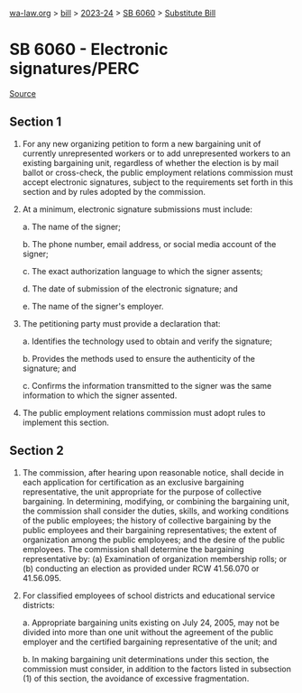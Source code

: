 [wa-law.org](/) > [bill](/bill/) > [2023-24](/bill/2023-24/) > [SB 6060](/bill/2023-24/sb/6060/) > [Substitute Bill](/bill/2023-24/sb/6060/S/)

# SB 6060 - Electronic signatures/PERC

[Source](http://lawfilesext.leg.wa.gov/biennium/2023-24/Pdf/Bills/Senate%20Bills/6060-S.pdf)

## Section 1
1. For any new organizing petition to form a new bargaining unit of currently unrepresented workers or to add unrepresented workers to an existing bargaining unit, regardless of whether the election is by mail ballot or cross-check, the public employment relations commission must accept electronic signatures, subject to the requirements set forth in this section and by rules adopted by the commission.

2. At a minimum, electronic signature submissions must include:

    a. The name of the signer;

    b. The phone number, email address, or social media account of the signer;

    c. The exact authorization language to which the signer assents;

    d. The date of submission of the electronic signature; and

    e. The name of the signer's employer.

3. The petitioning party must provide a declaration that:

    a. Identifies the technology used to obtain and verify the signature;

    b. Provides the methods used to ensure the authenticity of the signature; and

    c. Confirms the information transmitted to the signer was the same information to which the signer assented.

4. The public employment relations commission must adopt rules to implement this section.

## Section 2
1. The commission, after hearing upon reasonable notice, shall decide in each application for certification as an exclusive bargaining representative, the unit appropriate for the purpose of collective bargaining. In determining, modifying, or combining the bargaining unit, the commission shall consider the duties, skills, and working conditions of the public employees; the history of collective bargaining by the public employees and their bargaining representatives; the extent of organization among the public employees; and the desire of the public employees. The commission shall determine the bargaining representative by: (a) Examination of organization membership rolls; or (b)  conducting an election as provided under RCW 41.56.070 or 41.56.095.

2. For classified employees of school districts and educational service districts:

    a. Appropriate bargaining units existing on July 24, 2005, may not be divided into more than one unit without the agreement of the public employer and the certified bargaining representative of the unit; and

    b. In making bargaining unit determinations under this section, the commission must consider, in addition to the factors listed in subsection (1) of this section, the avoidance of excessive fragmentation.

